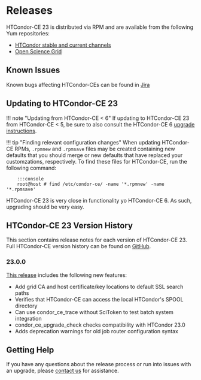 Releases
========

HTCondor-CE 23 is distributed via RPM and are available from the following Yum repositories:

- [HTCondor stable and current channels](https://research.cs.wisc.edu/htcondor/downloads/)
- [Open Science Grid](https://opensciencegrid.org/docs/common/yum/)


Known Issues
------------

Known bugs affecting HTCondor-CEs can be found in
[Jira](https://opensciencegrid.atlassian.net/issues/?jql=project%20%3D%20HTCONDOR%20AND%20status%20not%20in%20(done%2C%20abandoned)%20and%20component%20%3D%20htcondor-ce%20and%20issuetype%20%3D%20bug)

Updating to HTCondor-CE 23
--------------------------

!!! note "Updating from HTCondor-CE < 6"
    If updating to HTCondor-CE 23 from HTCondor-CE < 5, be sure to also consult the HTCondor-CE 6
    [upgrade instructions](../v6/releases.md#500).

!!! tip "Finding relevant configuration changes"
    When updating HTCondor-CE RPMs, `.rpmnew` and `.rpmsave` files may be created containing new defaults that you
    should merge or new defaults that have replaced your customzations, respectively.
    To find these files for HTCondor-CE, run the following command:

        :::console
        root@host # find /etc/condor-ce/ -name '*.rpmnew' -name '*.rpmsave'

HTCondor-CE 23 is very close in functionality yo HTCondor-CE 6.
As such, upgrading should be very easy.

HTCondor-CE 23 Version History
------------------------------

This section contains release notes for each version of HTCondor-CE 23.
Full HTCondor-CE version history can be found on [GitHub](https://github.com/htcondor/htcondor-ce/releases).

### 23.0.0 ###

[This release](https://github.com/htcondor/htcondor-ce/releases/tag/v23.0.0) includes the following new features:

-   Add grid CA and host certificate/key locations to default SSL search paths
-   Verifies that HTCondor-CE can access the local HTCondor's SPOOL directory
-   Can use condor\_ce\_trace without SciToken to test batch system integration
-   condor\_ce\_upgrade\_check checks compatibility with HTCondor 23.0
-   Adds deprecation warnings for old job router configuration syntax

Getting Help
------------

If you have any questions about the release process or run into issues with an upgrade, please
[contact us](../index.md#contact-us) for assistance.
